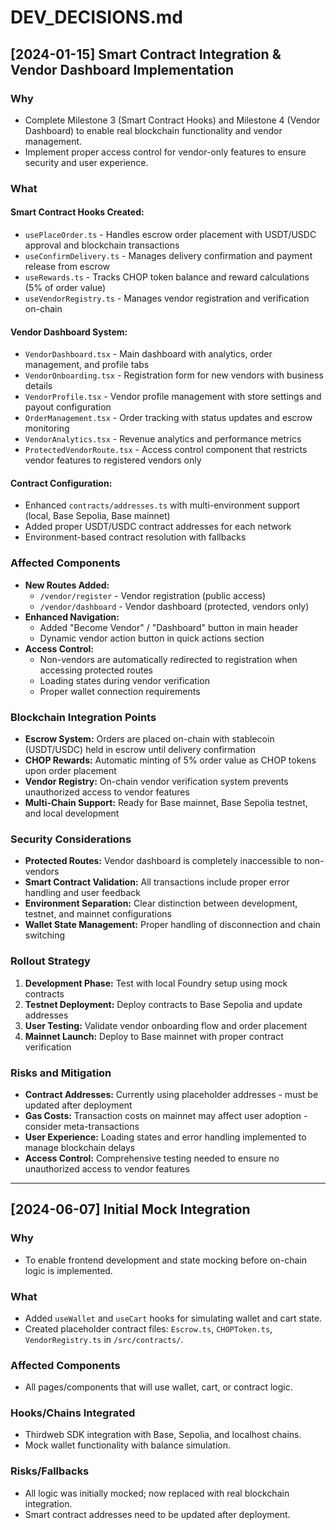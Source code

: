 # DEV_DECISIONS.md

## [2024-01-15] Smart Contract Integration & Vendor Dashboard Implementation

### Why

- Complete Milestone 3 (Smart Contract Hooks) and Milestone 4 (Vendor Dashboard) to enable real blockchain functionality and vendor management.
- Implement proper access control for vendor-only features to ensure security and user experience.

### What

#### Smart Contract Hooks Created:
- `usePlaceOrder.ts` - Handles escrow order placement with USDT/USDC approval and blockchain transactions
- `useConfirmDelivery.ts` - Manages delivery confirmation and payment release from escrow
- `useRewards.ts` - Tracks CHOP token balance and reward calculations (5% of order value)
- `useVendorRegistry.ts` - Manages vendor registration and verification on-chain

#### Vendor Dashboard System:
- `VendorDashboard.tsx` - Main dashboard with analytics, order management, and profile tabs
- `VendorOnboarding.tsx` - Registration form for new vendors with business details
- `VendorProfile.tsx` - Vendor profile management with store settings and payout configuration
- `OrderManagement.tsx` - Order tracking with status updates and escrow monitoring
- `VendorAnalytics.tsx` - Revenue analytics and performance metrics
- `ProtectedVendorRoute.tsx` - Access control component that restricts vendor features to registered vendors only

#### Contract Configuration:
- Enhanced `contracts/addresses.ts` with multi-environment support (local, Base Sepolia, Base mainnet)
- Added proper USDT/USDC contract addresses for each network
- Environment-based contract resolution with fallbacks

### Affected Components

- **New Routes Added:**
  - `/vendor/register` - Vendor registration (public access)
  - `/vendor/dashboard` - Vendor dashboard (protected, vendors only)
- **Enhanced Navigation:**
  - Added "Become Vendor" / "Dashboard" button in main header
  - Dynamic vendor action button in quick actions section
- **Access Control:**
  - Non-vendors are automatically redirected to registration when accessing protected routes
  - Loading states during vendor verification
  - Proper wallet connection requirements

### Blockchain Integration Points

- **Escrow System:** Orders are placed on-chain with stablecoin (USDT/USDC) held in escrow until delivery confirmation
- **CHOP Rewards:** Automatic minting of 5% order value as CHOP tokens upon order placement
- **Vendor Registry:** On-chain vendor verification system prevents unauthorized access to vendor features
- **Multi-Chain Support:** Ready for Base mainnet, Base Sepolia testnet, and local development

### Security Considerations

- **Protected Routes:** Vendor dashboard is completely inaccessible to non-vendors
- **Smart Contract Validation:** All transactions include proper error handling and user feedback
- **Environment Separation:** Clear distinction between development, testnet, and mainnet configurations
- **Wallet State Management:** Proper handling of disconnection and chain switching

### Rollout Strategy

1. **Development Phase:** Test with local Foundry setup using mock contracts
2. **Testnet Deployment:** Deploy contracts to Base Sepolia and update addresses
3. **User Testing:** Validate vendor onboarding flow and order placement
4. **Mainnet Launch:** Deploy to Base mainnet with proper contract verification

### Risks and Mitigation

- **Contract Addresses:** Currently using placeholder addresses - must be updated after deployment
- **Gas Costs:** Transaction costs on mainnet may affect user adoption - consider meta-transactions
- **User Experience:** Loading states and error handling implemented to manage blockchain delays
- **Access Control:** Comprehensive testing needed to ensure no unauthorized access to vendor features

---

## [2024-06-07] Initial Mock Integration

### Why

- To enable frontend development and state mocking before on-chain logic is implemented.

### What

- Added `useWallet` and `useCart` hooks for simulating wallet and cart state.
- Created placeholder contract files: `Escrow.ts`, `CHOPToken.ts`, `VendorRegistry.ts` in `/src/contracts/`.

### Affected Components

- All pages/components that will use wallet, cart, or contract logic.

### Hooks/Chains Integrated

- Thirdweb SDK integration with Base, Sepolia, and localhost chains.
- Mock wallet functionality with balance simulation.

### Risks/Fallbacks

- All logic was initially mocked; now replaced with real blockchain integration.
- Smart contract addresses need to be updated after deployment. 